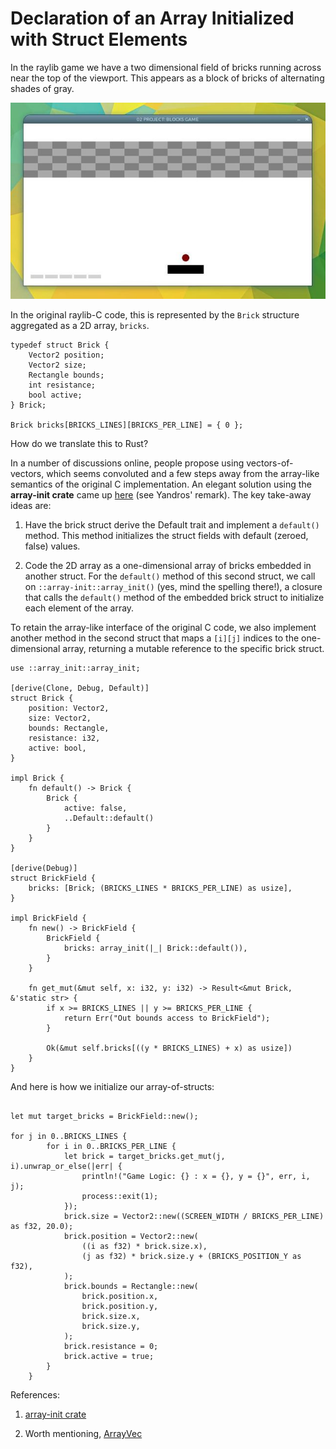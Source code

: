 # Declaration of an Array Initialized with Struct Elements

In the raylib game we have a two dimensional field of bricks running across near the top of the viewport. This appears as a block of bricks of alternating shades of gray. 

![](02-brickfield.jpg)

In the original raylib-C code, this is represented by the `Brick` structure aggregated as a 2D array, `bricks`.

```
typedef struct Brick {
    Vector2 position;
    Vector2 size;
    Rectangle bounds;
    int resistance;
    bool active;
} Brick;

Brick bricks[BRICKS_LINES][BRICKS_PER_LINE] = { 0 };
```
How do we translate this to Rust?

In a number of discussions online, people propose using vectors-of-vectors, which seems convoluted and a few steps away from the array-like semantics of the original C implementation. An elegant solution using the **array-init crate** came up [here](https://users.rust-lang.org/t/initializing-an-array-of-structs/36586/7) (see Yandros' remark). The key take-away ideas are:

1. Have the brick struct derive the Default trait and implement a `default()` method. This method initializes the struct fields with default (zeroed, false) values.
   
2. Code the 2D array as a one-dimensional array of bricks embedded in another struct. For the `default()` method of this second struct, we call on `::array-init::array_init()` (yes, mind the spelling there!), a closure that calls the `default()` method of the embedded brick struct to initialize each element of the array.

To retain the array-like interface of the original C code, we also implement another method in the second struct that maps a `[i][j]` indices to the one-dimensional array, returning a mutable reference to the specific brick struct. 

```
use ::array_init::array_init;

[derive(Clone, Debug, Default)]
struct Brick {
    position: Vector2,
    size: Vector2,
    bounds: Rectangle,
    resistance: i32,
    active: bool,
}

impl Brick {
    fn default() -> Brick {
        Brick {
            active: false,
            ..Default::default()
        }
    }
}

[derive(Debug)]
struct BrickField {
    bricks: [Brick; (BRICKS_LINES * BRICKS_PER_LINE) as usize],
}

impl BrickField {
    fn new() -> BrickField {
        BrickField {
            bricks: array_init(|_| Brick::default()),
        }
    }

    fn get_mut(&mut self, x: i32, y: i32) -> Result<&mut Brick, &'static str> {
        if x >= BRICKS_LINES || y >= BRICKS_PER_LINE {
            return Err("Out bounds access to BrickField");
        }

        Ok(&mut self.bricks[((y * BRICKS_LINES) + x) as usize])
    }
}
```

And here is how we initialize our array-of-structs:

```

let mut target_bricks = BrickField::new();

for j in 0..BRICKS_LINES {
        for i in 0..BRICKS_PER_LINE {
            let brick = target_bricks.get_mut(j, i).unwrap_or_else(|err| {
                println!("Game Logic: {} : x = {}, y = {}", err, i, j);
                process::exit(1);
            });
            brick.size = Vector2::new((SCREEN_WIDTH / BRICKS_PER_LINE) as f32, 20.0);
            brick.position = Vector2::new(
                ((i as f32) * brick.size.x),
                (j as f32) * brick.size.y + (BRICKS_POSITION_Y as f32),
            );
            brick.bounds = Rectangle::new(
                brick.position.x,
                brick.position.y,
                brick.size.x,
                brick.size.y,
            );
            brick.resistance = 0;
            brick.active = true;
        }
    }
```

References:

1. [array-init crate](https://crates.io/crates/array-init)

2. Worth mentioning, [ArrayVec](https://doc.servo.org/arrayvec/struct.ArrayVec.html)
